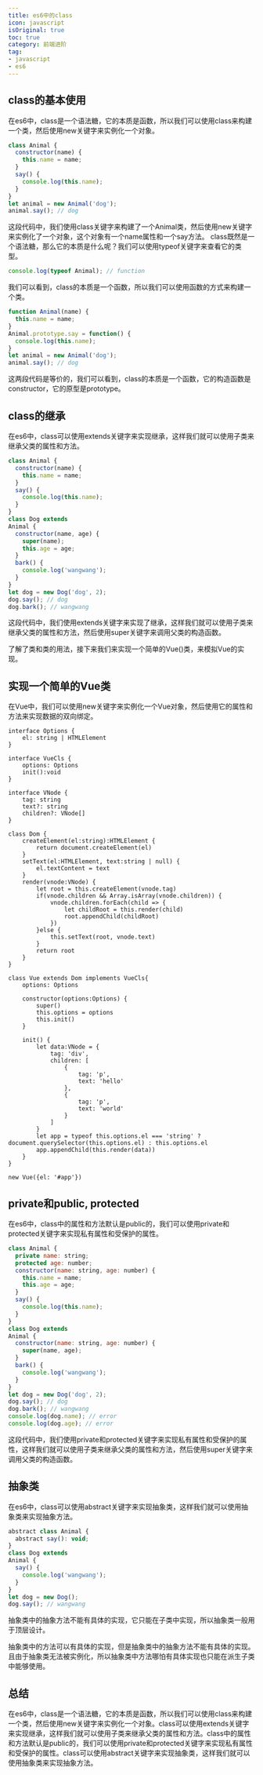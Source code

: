 ```yaml
---
title: es6中的class
icon: javascript
isOriginal: true
toc: true
category: 前端进阶
tag:
- javascript 
- es6
---
```


## class的基本使用
在es6中，class是一个语法糖，它的本质是函数，所以我们可以使用class来构建一个类，然后使用new关键字来实例化一个对象。

```javascript
class Animal {
  constructor(name) {
    this.name = name;
  }
  say() {
    console.log(this.name);
  }
}
let animal = new Animal('dog');
animal.say(); // dog
```
这段代码中，我们使用class关键字来构建了一个Animal类，然后使用new关键字来实例化了一个对象，这个对象有一个name属性和一个say方法。
class既然是一个语法糖，那么它的本质是什么呢？我们可以使用typeof关键字来查看它的类型。

```javascript
console.log(typeof Animal); // function
```
我们可以看到，class的本质是一个函数，所以我们可以使用函数的方式来构建一个类。

```javascript
function Animal(name) {
  this.name = name;
}
Animal.prototype.say = function() {
  console.log(this.name);
}
let animal = new Animal('dog');
animal.say(); // dog
```
这两段代码是等价的，我们可以看到，class的本质是一个函数，它的构造函数是constructor，它的原型是prototype。

## class的继承
在es6中，class可以使用extends关键字来实现继承，这样我们就可以使用子类来继承父类的属性和方法。

```javascript
class Animal {
  constructor(name) {
    this.name = name;
  }
  say() {
    console.log(this.name);
  }
}
class Dog extends
Animal {
  constructor(name, age) {
    super(name);
    this.age = age;
  }
  bark() {
    console.log('wangwang');
  }
}
let dog = new Dog('dog', 2);
dog.say(); // dog
dog.bark(); // wangwang
```
这段代码中，我们使用extends关键字来实现了继承，这样我们就可以使用子类来继承父类的属性和方法，然后使用super关键字来调用父类的构造函数。

了解了类和类的用法，接下来我们来实现一个简单的Vue()类，来模拟Vue的实现。

## 实现一个简单的Vue类
在Vue中，我们可以使用new关键字来实例化一个Vue对象，然后使用它的属性和方法来实现数据的双向绑定。

```typecript
interface Options {
    el: string | HTMLElement
}

interface VueCls {
    options: Options
    init():void
}

interface VNode {
    tag: string
    text?: string
    children?: VNode[]
}

class Dom {
    createElement(el:string):HTMLElement {
        return document.createElement(el)
    }
    setText(el:HTMLElement, text:string | null) {
        el.textContent = text
    }
    render(vnode:VNode) {
        let root = this.createElement(vnode.tag)
        if(vnode.children && Array.isArray(vnode.children)) {
            vnode.children.forEach(child => {
                let childRoot = this.render(child)
                root.appendChild(childRoot)
            })
        }else {
            this.setText(root, vnode.text)
        }
        return root
    }
}

class Vue extends Dom implements VueCls{
    options: Options

    constructor(options:Options) {
        super()
        this.options = options
        this.init()
    }

    init() {
        let data:VNode = {
            tag: 'div',
            children: [
                {
                    tag: 'p',
                    text: 'hello'
                },
                {
                    tag: 'p',
                    text: 'world'
                }
            ]
        }
        let app = typeof this.options.el === 'string' ? document.querySelector(this.options.el) : this.options.el
        app.appendChild(this.render(data))
    }
}

new Vue({el: '#app'})
```

## private和public, protected
在es6中，class中的属性和方法默认是public的，我们可以使用private和protected关键字来实现私有属性和受保护的属性。

```javascript
class Animal {
  private name: string;
  protected age: number;
  constructor(name: string, age: number) {
    this.name = name;
    this.age = age;
  }
  say() {
    console.log(this.name);
  }
}
class Dog extends
Animal {
  constructor(name: string, age: number) {
    super(name, age);
  }
  bark() {
    console.log('wangwang');
  }
}
let dog = new Dog('dog', 2);
dog.say(); // dog
dog.bark(); // wangwang
console.log(dog.name); // error
console.log(dog.age); // error
```
这段代码中，我们使用private和protected关键字来实现私有属性和受保护的属性，这样我们就可以使用子类来继承父类的属性和方法，然后使用super关键字来调用父类的构造函数。

## 抽象类
在es6中，class可以使用abstract关键字来实现抽象类，这样我们就可以使用抽象类来实现抽象方法。

```javascript
abstract class Animal {
  abstract say(): void;
}
class Dog extends
Animal {
  say() {
    console.log('wangwang');
  }
}
let dog = new Dog();
dog.say(); // wangwang
```
抽象类中的抽象方法不能有具体的实现，它只能在子类中实现，所以抽象类一般用于顶层设计。

抽象类中的方法可以有具体的实现，但是抽象类中的抽象方法不能有具体的实现。且由于抽象类无法被实例化，所以抽象类中方法哪怕有具体实现也只能在派生子类中能够使用。

## 总结
在es6中，class是一个语法糖，它的本质是函数，所以我们可以使用class来构建一个类，然后使用new关键字来实例化一个对象。class可以使用extends关键字来实现继承，这样我们就可以使用子类来继承父类的属性和方法。class中的属性和方法默认是public的，我们可以使用private和protected关键字来实现私有属性和受保护的属性。class可以使用abstract关键字来实现抽象类，这样我们就可以使用抽象类来实现抽象方法。
```